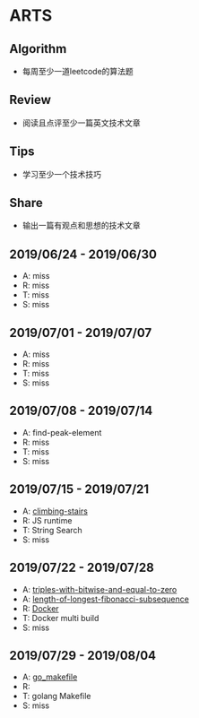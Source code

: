 # ARTS

## Algorithm

- 每周至少一道leetcode的算法题

## Review

- 阅读且点评至少一篇英文技术文章

## Tips

- 学习至少一个技术技巧

## Share

- 输出一篇有观点和思想的技术文章

## 2019/06/24 - 2019/06/30

- A: miss
- R: miss
- T: miss
- S: miss

## 2019/07/01 - 2019/07/07

- A: miss
- R: miss
- T: miss
- S: miss

## 2019/07/08 - 2019/07/14

- A: find-peak-element
- R: miss
- T: miss
- S: miss

## 2019/07/15 - 2019/07/21

- A: [climbing-stairs](https://leetcode-cn.com/problems/climbing-stairs/submissions/)
- R: JS runtime
- T: String Search
- S: miss

## 2019/07/22 - 2019/07/28

- A: [triples-with-bitwise-and-equal-to-zero](https://leetcode-cn.com/problems/triples-with-bitwise-and-equal-to-zero/)
- A: [length-of-longest-fibonacci-subsequence](https://leetcode-cn.com/problems/length-of-longest-fibonacci-subsequence/submissions/)
- R: [Docker](https://towardsdatascience.com/learn-enough-docker-to-be-useful-b7ba70caeb4b)
- T: Docker multi build
- S: miss

## 2019/07/29 - 2019/08/04

- A: [go_makefile](https://sohlich.github.io/post/go_makefile/)
- R: 
- T: golang Makefile
- S: miss

